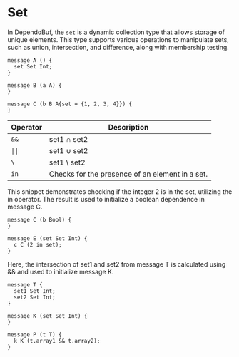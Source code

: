 # Set

In DependoBuf, the `set` is a dynamic collection type that allows storage of unique elements. This type supports various operations to manipulate sets, such as union, intersection, and difference, along with membership testing. 

```
message A () {
  set Set Int;
}

message B (a A) {
}

message C (b B A{set = {1, 2, 3, 4}}) {
}
```

| Operator  | Description                  |
|----------|-------------------------------|
| `&&`     | set1 $\cap$ set2              |
| `\|\|`   | set1 $\cup$ set2              |
| `\`      | set1 \ set2                   |
| `in`     | Checks for the presence of an element in a set. |

This snippet demonstrates checking if the integer 2 is in the set, utilizing the in operator. The result is used to initialize a boolean dependence in message C.
```
message C (b Bool) {
}

message E (set Set Int) {
  c C (2 in set);
}
```
Here, the intersection of set1 and set2 from message T is calculated using && and used to initialize message K.
```
message T {
  set1 Set Int;
  set2 Set Int;
}

message K (set Set Int) {
}

message P (t T) {
  k K (t.array1 && t.array2);
}
```
